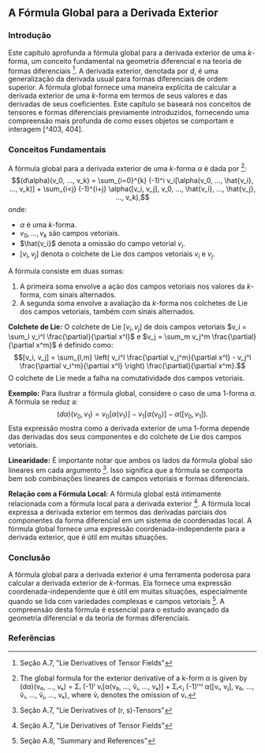 ## A Fórmula Global para a Derivada Exterior

### Introdução
Este capítulo aprofunda a fórmula global para a derivada exterior de uma *k*-forma, um conceito fundamental na geometria diferencial e na teoria de formas diferenciais [^429]. A derivada exterior, denotada por *d*, é uma generalização da derivada usual para formas diferenciais de ordem superior. A fórmula global fornece uma maneira explícita de calcular a derivada exterior de uma *k*-forma em termos de seus valores e das derivadas de seus coeficientes. Este capítulo se baseará nos conceitos de tensores e formas diferenciais previamente introduzidos, fornecendo uma compreensão mais profunda de como esses objetos se comportam e interagem [^403, 404].

### Conceitos Fundamentais
A fórmula global para a derivada exterior de uma *k*-forma $\alpha$ é dada por [^contexto]:
$$(d\alpha)(v_0, ..., v_k) = \sum_{i=0}^{k} (-1)^i v_i[\alpha(v_0, ..., \hat{v_i}, ..., v_k)] + \sum_{i<j} (-1)^{i+j} \alpha([v_i, v_j], v_0, ..., \hat{v_i}, ..., \hat{v_j}, ..., v_k),$$
onde:
- $\alpha$ é uma *k*-forma.
- $v_0, ..., v_k$ são campos vetoriais.
- $\hat{v_i}$ denota a omissão do campo vetorial $v_i$.
- $[v_i, v_j]$ denota o colchete de Lie dos campos vetoriais $v_i$ e $v_j$.

A fórmula consiste em duas somas:
1.  A primeira soma envolve a ação dos campos vetoriais nos valores da *k*-forma, com sinais alternados.
2.  A segunda soma envolve a avaliação da *k*-forma nos colchetes de Lie dos campos vetoriais, também com sinais alternados.

**Colchete de Lie:** O colchete de Lie $[v_i, v_j]$ de dois campos vetoriais $v_i = \sum_l v_i^l \frac{\partial}{\partial x^l}$ e $v_j = \sum_m v_j^m \frac{\partial}{\partial x^m}$ é definido como:
$$[v_i, v_j] = \sum_{l,m} \left( v_i^l \frac{\partial v_j^m}{\partial x^l} - v_j^l \frac{\partial v_i^m}{\partial x^l} \right) \frac{\partial}{\partial x^m}.$$
O colchete de Lie mede a falha na comutatividade dos campos vetoriais.

**Exemplo:** Para ilustrar a fórmula global, considere o caso de uma 1-forma $\alpha$. A fórmula se reduz a:
$$(d\alpha)(v_0, v_1) = v_0[\alpha(v_1)] - v_1[\alpha(v_0)] - \alpha([v_0, v_1]).$$
Esta expressão mostra como a derivada exterior de uma 1-forma depende das derivadas dos seus componentes e do colchete de Lie dos campos vetoriais.

**Linearidade:** É importante notar que ambos os lados da fórmula global são lineares em cada argumento [^420]. Isso significa que a fórmula se comporta bem sob combinações lineares de campos vetoriais e formas diferenciais.

**Relação com a Fórmula Local:** A fórmula global está intimamente relacionada com a fórmula local para a derivada exterior [^429]. A fórmula local expressa a derivada exterior em termos das derivadas parciais dos componentes da forma diferencial em um sistema de coordenadas local. A fórmula global fornece uma expressão coordenada-independente para a derivada exterior, que é útil em muitas situações.

### Conclusão
A fórmula global para a derivada exterior é uma ferramenta poderosa para calcular a derivada exterior de *k*-formas. Ela fornece uma expressão coordenada-independente que é útil em muitas situações, especialmente quando se lida com variedades complexas e campos vetoriais [^430]. A compreensão desta fórmula é essencial para o estudo avançado da geometria diferencial e da teoria de formas diferenciais.

### Referências
[^429]: Seção A.7, "Lie Derivatives of Tensor Fields"
[^403]: Seção A, "Introduction to Tensors"
[^404]: Seção A.3, "Rank-Two Tensors"
[^420]: Seção A.7, "Lie Derivatives of (r, s)-Tensors"
[^430]: Seção A.8, "Summary and References"
[^contexto]: The global formula for the exterior derivative of a k-form α is given by (dα)(v₀, ..., vₖ) = Σᵢ (-1)ⁱ vᵢ[α(v₀, ..., ṽᵢ, ..., vₖ)] + Σᵢ<ⱼ (-1)ⁱ⁺ʲ α([vᵢ, vⱼ], v₀, ..., ṽᵢ, ..., ṽⱼ, ..., vₖ), where ṽᵢ denotes the omission of vᵢ.
<!-- END -->